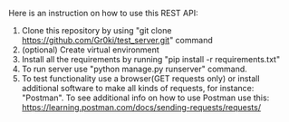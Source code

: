 Here is an instruction on how to use this REST API:

1) Clone this repository by using "git clone https://github.com/Gr0ki/test_server.git" command
2) (optional) Create virtual environment
3) Install all the requirements by running "pip install -r requirements.txt"
4) To run server use "python manage.py runserver" command.
5) To test functionality use a browser(GET requests only) or install additional software
to make all kinds of requests, for instance: "Postman". To see additional info on how to use Postman
use this: https://learning.postman.com/docs/sending-requests/requests/